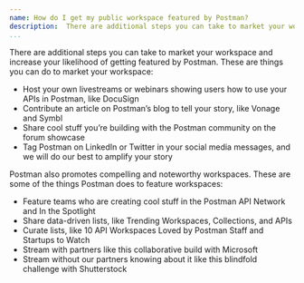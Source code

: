 ```yaml
---
name: How do I get my public workspace featured by Postman?
description:  There are additional steps you can take to market your workspace and increase your likelihood of getting featured by Postman.
...
```

There are additional steps you can take to market your workspace and increase your likelihood of getting featured by Postman. These are things you can do to market your workspace:

- Host your own livestreams or webinars showing users how to use your APIs in Postman, like DocuSign
- Contribute an article on Postman’s blog to tell your story, like Vonage and Symbl
- Share cool stuff you’re building with the Postman community on the forum showcase
- Tag Postman on LinkedIn or Twitter in your social media messages, and we will do our best to amplify your story

Postman also promotes compelling and noteworthy workspaces. These are some of the things Postman does to feature workspaces:

- Feature teams who are creating cool stuff in the Postman API Network and In the Spotlight
- Share data-driven lists, like Trending Workspaces, Collections, and APIs
- Curate lists, like 10 API Workspaces Loved by Postman Staff and Startups to Watch
- Stream with partners like this collaborative build with Microsoft
- Stream without our partners knowing about it like this blindfold challenge with Shutterstock
